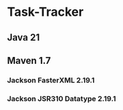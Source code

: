 # Task-Tracker
## Java 21
## Maven 1.7
### Jackson FasterXML 2.19.1
### Jackson JSR310 Datatype 2.19.1
